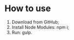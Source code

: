 <h1>How to use</h1>
<ol>
	<li>Download from GitHub;</li>
	<li>Install Node Modules: npm i;</li>
	<li>Run: gulp.</li>
</ol>
